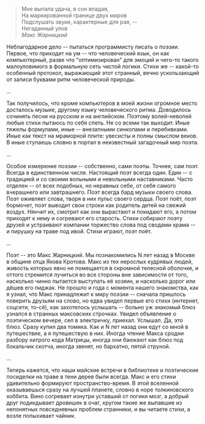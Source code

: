 > Мне выпала удача, в сон впадая,  
> На маркированной границе двух миров  
> Подслушать звуки, характерные для рая, --  
> Негаданный улов  
>          *Макс Жарницкий*

Неблагодарное дело -- пытаться программисту писать о поэзии. Первое,
что приходит на ум -- что человеческий язык, он как компьютерный,
разве что "оптимизирован" для эмоций и чего-то такого малоуловимого в
формальную сеть чистой логики. Стихи же -- какой-то особенный протокол,
выражающий этот странный, вечно ускользающий от записи буквами ритм
человеческой природы.

...

Так  получилось, что  кроме компьютеров  в моей  жизни огромное  место
досталось музыке, другому языку  человеческого ритма.  Доводилось
сочинять  песни на  русском и на английском. Поэтому волей-неволей
любые стихи пытаюсь по себя спеть. Не со всеми так выходит. Иные
тяжелы формулами, иные -- внезапными синкопами и перебивками. Иные
как текст на мраморной плите: увесисты и полны смыслом веков. В иные
ступаешь словно в портал в неизвестный загадочный мир поэта.

...

Особое измерение поэзии -- собственно, сами поэты. Точнее, сам
поэт. Всегда в единственном числе. Настоящий поэт всегда один. Един
-- с традицией и со своими вольными и невольными наставниками. Часто
отделен -- от всех подобных, но неравных себе, от себя самого
вчерашнего или завтрашнего. Поэт всегда бард музыки своего слова. Поэт
оживляет слова, творя в них пульс своего сердца. Поэт поёт, поэт
бормочет, поэт выводит свои строки как родитель детей на свежий
воздух. Нянчит их, смотрит как они вырастают и покидают его, а потом
приходят к нему и согревают его старость. Стихи собирают поэту друзей
и устраивают компании торжество слова под сводами храма -- и пирушку
на траве под ивой. Стихи играют, поэт поёт.

...

Поэт -- это Макс Жарницкий. Мы познакомились N лет назад в Москве в
общине отца Якова Кротова. Макс из тех нерослых кудрявых людей,
живость которых явно не помещается в скромной телесной оболочке, и
оттого стремится лучиться во все стороны вне зависимости от того,
насколько чинно пытается выступать её хозяин, и насколько дорог или
дёшев его пиджак. Не прошло и года с момента нашего знакомства, как я
узнал, что Макс принадлежит к миру поэзии -- сначала пришлось
поверить друзьям на слово, но едва увидел первые его стихи (интернет,
соцсети, то-сё), как захотелось услышать -- больно уж знакомый блюз
узнался в странных максовских строчках. Увидел объявление о
поэтическом вечере, сел в электричку, приехал. Услышал. Да, это
блюз. Сразу купил два томика. Как и N лет назад они едут со мной в
путешествие, а я путешествую в них. Иногда чтение Макса сродни разбору
хитрого кода Матрицы, иногда они баюкают как блюз под бокальчик
скотча, иногда звенят, но бархатно, пятой струной.

...

Теперь кажется, что наши майские встречи в библиотеке и поэтические посиделки
на траве в тени дерев были всегда. Макс и его стихи удивительно
формируют пространство-время. В этой вселенной оказываешься сразу на
лучшей планете, словно в норе толкиновского хоббита. Вино согревает
изнутри уставший от логики мозг, а добрый друг подикдывает дровишек в
очаг, кругом такие же выпавшие из непонятных повседневных проблем
странники, и вы читаете стихи, а возле попыхивает чайник.
